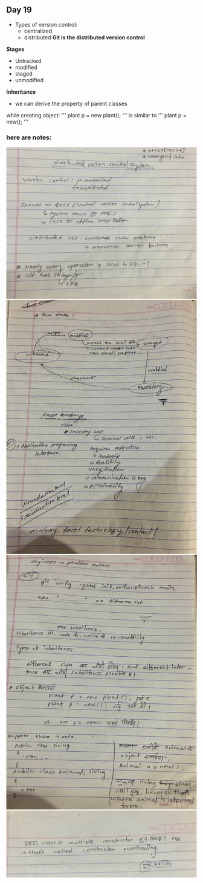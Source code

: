 ## Day 19

* Types of version control: 
    * centralized
    * distributed
 **Git is the distributed version control**

 **Stages**
 * Untracked
 * modified
 * staged
 * unmodified

 **Inheritance**
 * we can derive the property of parent classes

 while creating object:
 '''
 plant p = new plant();
 '''
 is similar to
 '''
 plant p = new();
 '''
 

### here are notes:
![Images](https://github.com/realtirtha/100DaysOfCode-ProgressTracker/blob/main/images/19a.jpg)
![Images](https://github.com/realtirtha/100DaysOfCode-ProgressTracker/blob/main/images/19b.jpg)
![Images](https://github.com/realtirtha/100DaysOfCode-ProgressTracker/blob/main/images/19c.jpg)
![Images](https://github.com/realtirtha/100DaysOfCode-ProgressTracker/blob/main/images/19d.jpg)
